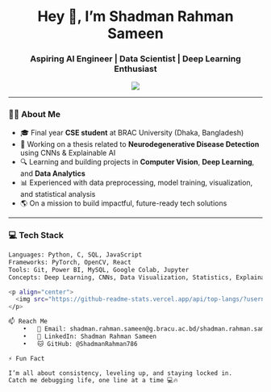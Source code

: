 <h1 align="center">Hey 👋, I’m Shadman Rahman Sameen</h1>
<h3 align="center">Aspiring AI Engineer | Data Scientist | Deep Learning Enthusiast</h3>

<p align="center">
  <img src="https://readme-typing-svg.herokuapp.com?font=Fira+Code&size=20&pause=1000&color=00B3FF&center=true&vCenter=true&width=500&lines=Future+AI+Engineer+in+the+making...;Data+Science+Enthusiast+🚀;OpenCV+%7C+PyTorch+%7C+CNNs+%7C+XAI;Obsessed+with+Growth+and+Mastery" />
</p>

---

### 👨‍💻 About Me

- 🎓 Final year **CSE student** at BRAC University (Dhaka, Bangladesh)
- 🧠 Working on a thesis related to **Neurodegenerative Disease Detection** using CNNs & Explainable AI
- 🔍 Learning and building projects in **Computer Vision**, **Deep Learning**, and **Data Analytics**
- 📊 Experienced with data preprocessing, model training, visualization, and statistical analysis
- 🌎 On a mission to build impactful, future-ready tech solutions

---

### 💻 Tech Stack

```bash
Languages: Python, C, SQL, JavaScript
Frameworks: PyTorch, OpenCV, React
Tools: Git, Power BI, MySQL, Google Colab, Jupyter
Concepts: Deep Learning, CNNs, Data Visualization, Statistics, Explainable AI (XAI)

<p align="center">
  <img src="https://github-readme-stats.vercel.app/api/top-langs/?username=ShadmanRahman786&layout=compact&theme=radical" />
</p>

📫 Reach Me
	•	📧 Email: shadman.rahman.sameen@g.bracu.ac.bd/shadman.rahman.sameen@gmail.com
	•	💼 LinkedIn: Shadman Rahman Sameen
	•	🐱 GitHub: @ShadmanRahman786

⚡ Fun Fact

I’m all about consistency, leveling up, and staying locked in.
Catch me debugging life, one line at a time 💻🔥
